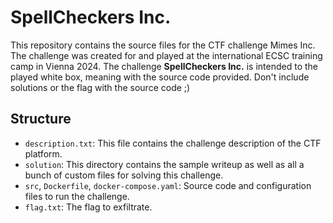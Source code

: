 # SpellCheckers Inc.

This repository contains the source files for the CTF challenge Mimes Inc. The challenge was created for and played at
the international ECSC training camp in Vienna 2024. The challenge **SpellCheckers Inc.** is intended to the played
white box, meaning with the source code provided. Don't include solutions or the flag with the source code ;)

## Structure

+ `description.txt`: This file contains the challenge description of the CTF platform.
+ `solution`: This directory contains the sample writeup as well as all a bunch of custom files for solving this challenge.
+ `src`, `Dockerfile`, `docker-compose.yaml`: Source code and configuration files to run the challenge.
+ `flag.txt`: The flag to exfiltrate.
